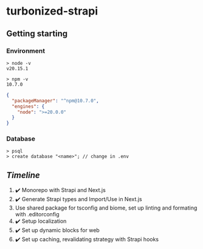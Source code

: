 # turbonized-strapi

## Getting starting

### Environment

```shell
> node -v
v20.15.1
```

```shell
> npm -v
10.7.0
```

```json
{
  "packageManager": "^npm@10.7.0",
  "engines": {
    "node": ">=20.0.0"
  }
}
```

### Database

```shell
> psql
> create database "<name>"; // change in .env
```

## _Timeline_

1. ✔️ Monorepo with Strapi and Next.js
2. ✔️ Generate Strapi types and Import/Use in Next.js
3. Use shared package for tsconfig and biome, set up linting and formating with .editorconfig
4. ✔️ Setup localization
5. ✔️ Set up dynamic blocks for web
6. ✔️ Set up caching, revalidating strategy with Strapi hooks
